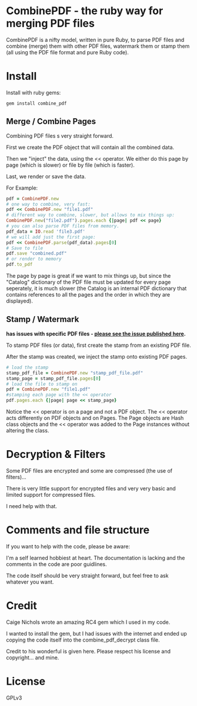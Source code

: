 # CombinePDF - the ruby way for merging PDF files
CombinePDF is a nifty model, written in pure Ruby, to parse PDF files and combine (merge) them with other PDF files, watermark them or stamp them (all using the PDF file format and pure Ruby code).

# Install

Install with ruby gems:
```
gem install combine_pdf
```

## Merge / Combine Pages

Combining PDF files s very straight forward.

First we create the PDF object that will contain all the combined data.

Then we "inject" the data, using the << operator. We either do this page by page (which is slower) or file by file (which is faster).

Last, we render or save the data.

For Example:
```ruby
pdf = CombinePDF.new
# one way to combine, very fast:
pdf << CombinePDF.new "file1.pdf"
# different way to combine, slower, but allows to mix things up:
CombinePDF.new("file2.pdf").pages.each {|page| pdf << page}
# you can also parse PDF files from memory.
pdf_data = IO.read 'file3.pdf'
# we will add just the first page:
pdf << CombinePDF.parse(pdf_data).pages[0]
# Save to file
pdf.save "combined.pdf"
# or render to memory
pdf.to_pdf
```

The page by page is great if we want to mix things up, but since the "Catalog" dictionary of the PDF file must be updated for every page seperately, it is much slower (the Catalog is an internal PDF dictionary that contains references to all the pages and the order in which they are displayed).

## Stamp / Watermark

**has issues with specific PDF files - [please see the issue published here](https://github.com/boazsegev/combine_pdf/issues/2).**

To stamp PDF files (or data), first create the stamp from an existing PDF file.

After the stamp was created, we inject the stamp onto existing PDF pages.
```ruby
# load the stamp
stamp_pdf_file = CombinePDF.new "stamp_pdf_file.pdf"
stamp_page = stamp_pdf_file.pages[0]
# load the file to stamp on
pdf = CombinePDF.new "file1.pdf"
#stamping each page with the << operator
pdf.pages.each {|page| page << stamp_page}
```
 
Notice the << operator is on a page and not a PDF object. The << operator acts differently on PDF objects and on Pages. The Page objects are Hash class objects and the << operator was added to the Page instances without altering the class.

Decryption & Filters
====================

Some PDF files are encrypted and some are compressed (the use of filters)...

There is very little support for encrypted files and very very basic and limited support for compressed files.

I need help with that.

Comments and file structure
===========================

If you want to help with the code, please be aware:

I'm a self learned hobbiest at heart. The documentation is lacking and the comments in the code are poor guidlines.

The code itself should be very straight forward, but feel free to ask whatever you want.

Credit
======

Caige Nichols wrote an amazing RC4 gem which I used in my code.

I wanted to install the gem, but I had issues with the internet and ended up copying the code itself into the combine_pdf_decrypt class file.

Credit to his wonderful is given here. Please respect his license and copyright... and mine.

License
=======
GPLv3








